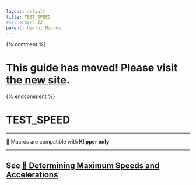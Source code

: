 ```yaml
---
layout: default
title: TEST_SPEED
#nav_order: 12
parent: Useful Macros
---
```

{% comment %} 
# This guide has moved! Please visit [the new site](https://ellis3dp.com/Print-Tuning-Guide/).
{% endcomment %}
# TEST_SPEED
---
:dizzy: Macros are compatible with **Klipper only**.

---
## See [:page_facing_up: Determining Maximum Speeds and Accelerations](../determining_max_speeds_accels.md)